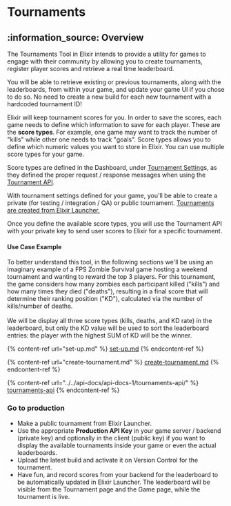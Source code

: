 # Tournaments

## :information\_source: Overview

The Tournaments Tool in Elixir intends to provide a utility for games to engage with their community by allowing you to create tournaments, register player scores and retrieve a real time leaderboard.&#x20;

You will be able to retrieve existing or previous tournaments, along with the leaderboards, from within your game, and update your game UI if you chose to do so. No need to create a new build for each new tournament with a hardcoded tournament ID!

Elixir will keep tournament scores for you. In order to save the scores, each game needs to define which information to save for each player. These are the **score types**. For example, one game may want to track the number of "kills" while other one needs to track "goals". Score types allows you to define which numeric values you want to store in Elixir. You can use multiple score types for your game.&#x20;

Score types are defined in the Dashboard, under [Tournament Setting](set-up.md)s, as they defined the proper request / response messages when using the [Tournament API](../../api-docs/api-docs-1/tournaments-api/).

With tournament settings defined for your game, you'll be able to create a private (for testing / integration / QA) or public tournament. [Tournaments are created from Elixir Launcher.](create-tournament.md)

Once you define the available score types, you will use the Tournament API with your private key to send user scores to Elixir for a specific tournament.&#x20;



#### Use Case Example

To better understand this tool, in the following sections we'll be using an imaginary example of a FPS Zombie Survival game hosting a weekend tournament and wanting to reward the top 3 players. For this tournament, the game considers how many zombies each participant killed ("kills") and how many times they died ("deaths"), resulting in a final score that will determine their ranking position ("KD"), calculated via the number of kills/number of deaths.\
\
We will be display all three score types (kills, deaths, and KD rate) in the leaderboard, but only the KD value will be used to sort the leaderboard entries: the player with the highest SUM of KD will be the winner.



{% content-ref url="set-up.md" %}
[set-up.md](set-up.md)
{% endcontent-ref %}

{% content-ref url="create-tournament.md" %}
[create-tournament.md](create-tournament.md)
{% endcontent-ref %}

{% content-ref url="../../api-docs/api-docs-1/tournaments-api/" %}
[tournaments-api](../../api-docs/api-docs-1/tournaments-api/)
{% endcontent-ref %}

### Go to production

* Make a public tournament from Elixir Launcher.
* Use the appropriate **Production API Key** in your game server / backend (private key) and optionally in the client (public key) if you want to display the available tournaments inside your game or even the actual leaderboards.
* Upload the latest build and activate it on Version Control for the tournament.
* Have fun, and record scores from your backend for the leaderboard to be automatically updated in Elixir Launcher. The leaderboard will be visible from the Tournament page and the Game page, while the tournament is live.

